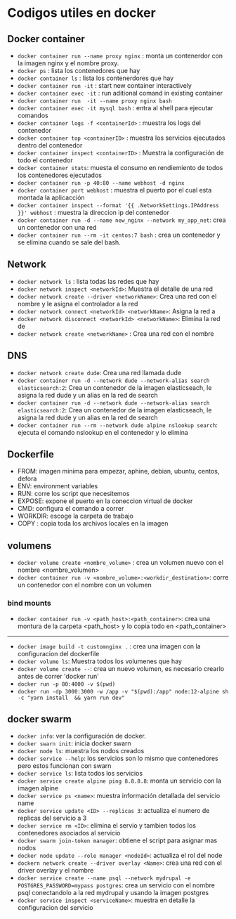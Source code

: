 # Codigos utiles en docker

## Docker container

* `docker container run --name proxy nginx` : monta un contenerdor con la imagen nginx y el nombre proxy.
* `docker ps` : lista los contenedores que hay 
* `docker container ls` : lista los contenerdores que hay
* `docker container run -it` : start new container interactively
* `docker container exec -it` : run aditional comand in existing container
* `docker container run  -it --name proxy nginx bash`
* `docker container exec -it mysql bash` : entra al shell para ejecutar comandos
* `docker container logs -f <containerId>` : muestra los logs del contenedor
* `docker container top <containerID>` : muestra los servicios ejecutados dentro del contenedor
* `docker container inspect <containerID>` :  Muestra la configuración de todo el contenedor
* `docker container stats`: muesta el consumo en rendiemiento de todos los contenedores ejecutados
* `docker container run -p 40:80 --name webhost -d nginx`
* `docker container port webhost` : muestra el puerto por el cual esta montada la aplicacción
* `docker container inspect --format '{{ .NetworkSettings.IPAddress }}' webhost` : muestra la direccion ip del contenedor
* `docker container run -d --name new_nginx --network my_app_net`: crea un contenedor con una red
* `docker container run --rm -it centos:7 bash` : crea un contenedor y se elimina cuando se sale del bash.

## Network

* `docker network ls` : lista todas las redes que hay
* `docker network inspect <networkId>`: Muestra el detalle de una red
* `docker network create --driver <networkName>`: Crea una red con el nombre <networkName> y le asigna el controlador a la red
* `docker network connect <networkId> <networkName>`: Asigna la red <networkName> a <containerName>
* `docker network disconnect <networkId> <networkName>`: Elimina la red <networkName> de <containerName>
* `docker network create <networkName>` : Crea una red con el nombre <networkName>
  
## DNS

* `docker network create dude`: Crea una red llamada dude
* `docker container run -d --network dude --network-alias search elasticsearch:2`: Crea un contenedor de la imagen elasticseach, le asigna la red dude y un alias en la red de search
* `docker container run -d --network dude --network-alias search elasticsearch:2`: Crea un contenedor de la imagen elasticseach, le asigna la red dude y un alias en la red de search
* `docker container run --rm --network dude alpine nslookup search`: ejecuta el comando nslookup en el contenedor y lo elimina

## Dockerfile

* FROM: imagen minima para empezar, aphine, debian, ubuntu, centos, defora
* ENV: environment variables
* RUN: corre los script que necesitemos
* EXPOSE: expone el puerto en la coneccion virtual de docker
* CMD: configura el comando a correr
* WORKDIR: escoge la carpeta de trabajo
* COPY : copia toda los archivos locales en la imagen

## volumens

* `docker volume create <nombre_volume>` : crea un volumen nuevo con el nombre <nombre_volumen>
* `docker container run -v <nombre_volume>:<workdir_destination>`: corre un contenedor con el nombre con un volumen
### bind mounts
* `docker container run -v <path_host>:<path_container>`: crea una montura de la carpeta <path_host> y lo copia todo en <path_container>

------------------------

* `docker image build -t customnginx .` : crea una imagen con la configuracion del dockerfile
* `docker volume ls`: Muestra todos los volumenes que hay 
* `docker volume create --`: crea un nuevo volumen, es necesario crearlo antes de correr 'docker run'
* `docker run -p 80:4000 -v $(pwd)`
* `docker run -dp 3000:3000 -w /app -v "$(pwd):/app" node:12-alpine sh -c "yarn install  && yarn run dev"`

## docker swarm

* `docker info`: ver la configuración de docker.
* `docker swarn init`: inicia docker swarn
* `docker node ls`: muestra los nodos creados
* `docker service --help`: los servicios son lo mismo que contenedores pero estos funcionan con swarn
* `docker service ls`: lista todos los servicios
* `docker service create alpine ping 8.8.8.8`: monta un servicio con la imagen alpine
* `docker service ps <name>`: muestra información detallada del servicio name
* `docker service update <ID> --replicas 3`: actualiza el numero de replicas del servicio a 3
* `docker service rm <ID>`: elimina el servio y tambien todos los contenedores asociados al servicio
* `docker swarm join-token manager`: obtiene el script para asignar mas nodos
* `docker node update --role manager <nodeId>`: actualiza el rol del node
* `dockern network create --driver overlay <Name>`: crea una red con el driver overlay y el nombre <name>
* `docker service create --name psql --network mydrupal -e POSTGRES_PASSWORD=mypass postgres`: crea un servicio con el nombre psql conectandolo a la red mydrupal y usando la imagen postgres
*  `docker service inspect <serviceName>`: muestra en detalle la configuracion del servicio
  
